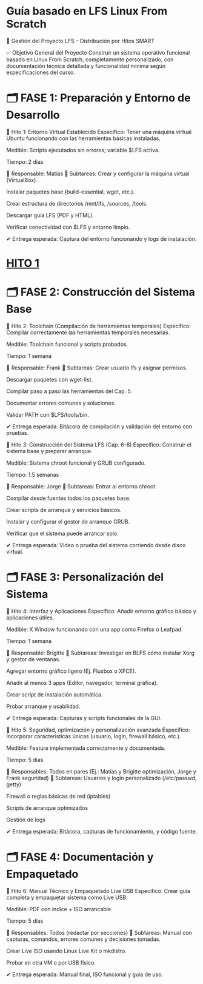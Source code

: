 # Guía basado en LFS Linux From Scratch
🧩 Gestión del Proyecto LFS – Distribución por Hitos SMART

✅ Objetivo General del Proyecto
Construir un sistema operativo funcional basado en Linux From Scratch, completamente personalizado, con documentación técnica detallada y funcionalidad mínima según especificaciones del curso.

# 🗂️ FASE 1: Preparación y Entorno de Desarrollo
🎯 Hito 1: Entorno Virtual Establecido
Específico: Tener una máquina virtual Ubuntu funcionando con las herramientas básicas instaladas.


Medible: Scripts ejecutados sin errores; variable $LFS activa.


Tiempo: 2 días


🔧 Responsable: Matías
🔸 Subtareas:
Crear y configurar la máquina virtual (VirtualBox).


Instalar paquetes base (build-essential, wget, etc.).


Crear estructura de directorios /mnt/lfs, /sources, /tools.


Descargar guía LFS (PDF y HTML).


Verificar conectividad con $LFS y entorno limpio.


✔ Entrega esperada: Captura del entorno funcionando y logs de instalación.
# [HITO 1](https://github.com/Fx2048/DISTRO_PROJECT_SSOO/new/main/ENTREGABLES/04_Brigitte/HITO1.md)

# 🗂️ FASE 2: Construcción del Sistema Base
🎯 Hito 2: Toolchain (Compilación de herramientas temporales)
Específico: Compilar correctamente las herramientas temporales necesarias.


Medible: Toolchain funcional y scripts probados.


Tiempo: 1 semana


🔧 Responsable: Frank
🔸 Subtareas:
Crear usuario lfs y asignar permisos.


Descargar paquetes con wget-list.


Compilar paso a paso las herramientas del Cap. 5.


Documentar errores comunes y soluciones.


Validar PATH con $LFS/tools/bin.


✔ Entrega esperada: Bitácora de compilación y validación del entorno con pruebas.

🎯 Hito 3: Construcción del Sistema LFS (Cap. 6-8)
Específico: Construir el sistema base y preparar arranque.


Medible: Sistema chroot funcional y GRUB configurado.


Tiempo: 1.5 semanas


🔧 Responsable: Jorge
🔸 Subtareas:
Entrar al entorno chroot.


Compilar desde fuentes todos los paquetes base.


Crear scripts de arranque y servicios básicos.


Instalar y configurar el gestor de arranque GRUB.


Verificar que el sistema puede arrancar solo.


✔ Entrega esperada: Video o prueba del sistema corriendo desde disco virtual.

# 🗂️ FASE 3: Personalización del Sistema
🎯 Hito 4: Interfaz y Aplicaciones
Específico: Añadir entorno gráfico básico y aplicaciones útiles.


Medible: X Window funcionando con una app como Firefox o Leafpad.


Tiempo: 1 semana


🔧 Responsable: Brigitte
🔸 Subtareas:
Investigar en BLFS cómo instalar Xorg y gestor de ventanas.


Agregar entorno gráfico ligero (Ej. Fluxbox o XFCE).


Añadir al menos 3 apps (Editor, navegador, terminal gráfica).


Crear script de instalación automática.


Probar arranque y usabilidad.


✔ Entrega esperada: Capturas y scripts funcionales de la GUI.

🎯 Hito 5: Seguridad, optimización y personalización avanzada
Específico: Incorporar características únicas (usuario, login, firewall básico, etc.).


Medible: Feature implementada correctamente y documentada.


Tiempo: 5 días


🔧 Responsables: Todos en pares
 (Ej.: Matías y Brigitte optimización, Jorge y Frank seguridad)
🔸 Subtareas:
Usuarios y login personalizado (/etc/passwd, getty)


Firewall o reglas básicas de red (iptables)


Scripts de arranque optimizados


Gestión de logs


✔ Entrega esperada: Bitácora, capturas de funcionamiento, y código fuente.

# 🗂️ FASE 4: Documentación y Empaquetado
🎯 Hito 6: Manual Técnico y Empaquetado Live USB
Específico: Crear guía completa y empaquetar sistema como Live USB.


Medible: PDF con índice + ISO arrancable.


Tiempo: 5 días


🔧 Responsables: Todos (redactar por secciones)
🔸 Subtareas:
Manual con capturas, comandos, errores comunes y decisiones tomadas.


Crear Live ISO usando Linux Live Kit o mkdistro.


Probar en otra VM o por USB físico.


✔ Entrega esperada: Manual final, ISO funcional y guía de uso.
